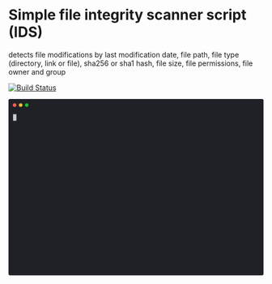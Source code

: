# Simple file integrity scanner script (IDS)


detects file modifications by last modification date, file path, file type (directory, link or file), sha256 or sha1 hash, file size, file permissions, file owner and group

[![Build Status](https://travis-ci.org/publicarray/IntrusionDetection.svg?branch=master)](https://travis-ci.org/publicarray/IntrusionDetection)

<p align="center">
    <img width="840" src="demo.svg">
</p>
